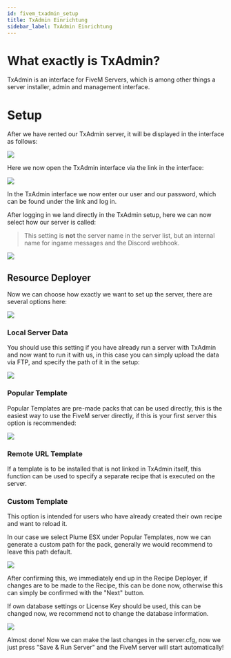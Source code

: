 ```yaml
---
id: fivem_txadmin_setup
title: TxAdmin Einrichtung
sidebar_label: TxAdmin Einrichtung
---
```


# What exactly is TxAdmin?

TxAdmin is an interface for FiveM Servers, which is among other things a server installer, admin and management interface.


# Setup

After we have rented our TxAdmin server, it will be displayed in the interface as follows:

![](https://screensaver01.zap-hosting.com/index.php/s/bmGWLPsH64AMGzp/preview)

Here we now open the TxAdmin interface via the link in the interface:

![](https://screensaver01.zap-hosting.com/index.php/s/JsN2rSJkHizBZcW/preview)

In the TxAdmin interface we now enter our user and our password, which can be found under the link and log in.

After logging in we land directly in the TxAdmin setup, here we can now select how our server is called:

> This setting is **not** the server name in the server list, but an internal name for ingame messages and the Discord webhook.

![](https://screensaver01.zap-hosting.com/index.php/s/GfJJF73bqZCJZRK/preview)

## Resource Deployer

Now we can choose how exactly we want to set up the server, there are several options here:

![](https://screensaver01.zap-hosting.com/index.php/s/eNAky8TaQ4KCBCX/preview)

### Local Server Data

You should use this setting if you have already run a server with TxAdmin and now want to run it with us, in this case you can simply upload the data via FTP, and specify the path of it in the setup:

![](https://screensaver01.zap-hosting.com/index.php/s/MCjcBF8r7qDJsRK/preview)


### Popular Template

Popular Templates are pre-made packs that can be used directly, this is the easiest way to use the FiveM server directly, if this is your first server this option is recommended:

![](https://screensaver01.zap-hosting.com/index.php/s/78zSH3zJDz8Bagw/preview)


### Remote URL Template

If a template is to be installed that is not linked in TxAdmin itself, this function can be used to specify a separate recipe that is executed on the server.

### Custom Template

This option is intended for users who have already created their own recipe and want to reload it.



In our case we select Plume ESX under Popular Templates, now we can generate a custom path for the pack, generally we would recommend to leave this path default.

![](https://screensaver01.zap-hosting.com/index.php/s/kBLEayMPR5DFo5m/preview)


After confirming this, we immediately end up in the Recipe Deployer, if changes are to be made to the Recipe, this can be done now, otherwise this can simply be confirmed with the "Next" button.


If own database settings or License Key should be used, this can be changed now, we recommend not to change the database information.

![](https://screensaver01.zap-hosting.com/index.php/s/A2Wtkqp4HTzXwCt/preview)



Almost done! Now we can make the last changes in the server.cfg, now we just press "Save & Run Server" and the FiveM server will start automatically!